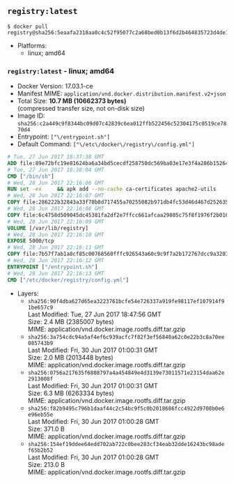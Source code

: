 ## `registry:latest`

```console
$ docker pull registry@sha256:5eaafa2318aa0c4c52f95077c2a68bed0b13f6d2b464835723d4de1484052299
```

-	Platforms:
	-	linux; amd64

### `registry:latest` - linux; amd64

-	Docker Version: 17.03.1-ce
-	Manifest MIME: `application/vnd.docker.distribution.manifest.v2+json`
-	Total Size: **10.7 MB (10662373 bytes)**  
	(compressed transfer size, not on-disk size)
-	Image ID: `sha256:c2a449c9f8344bc09d07c42839c6ea012ffb522456c52304175c0519ce7870d4`
-	Entrypoint: `["\/entrypoint.sh"]`
-	Default Command: `["\/etc\/docker\/registry\/config.yml"]`

```dockerfile
# Tue, 27 Jun 2017 18:37:38 GMT
ADD file:89e72bfc19e81624ba6a34bd5cecdf258750dc569ba03e17e3f4a286b1526461 in / 
# Tue, 27 Jun 2017 18:38:04 GMT
CMD ["/bin/sh"]
# Wed, 28 Jun 2017 22:16:06 GMT
RUN set -ex     && apk add --no-cache ca-certificates apache2-utils
# Wed, 28 Jun 2017 22:16:07 GMT
COPY file:286222b32843a33f78b8d717455a70255082b971db4fc53d46d467d2526359ab in /bin/registry 
# Wed, 28 Jun 2017 22:16:08 GMT
COPY file:6c4758d509045dc45381fa2df2e7ffcc661afcaa29805c75f8f1976f2b016db8 in /etc/docker/registry/config.yml 
# Wed, 28 Jun 2017 22:16:09 GMT
VOLUME [/var/lib/registry]
# Wed, 28 Jun 2017 22:16:10 GMT
EXPOSE 5000/tcp
# Wed, 28 Jun 2017 22:16:11 GMT
COPY file:7b57f7ab1a8cf85c00768560fffc926543a60c9c9f7a2b172767dcc9a3203394 in /entrypoint.sh 
# Wed, 28 Jun 2017 22:16:12 GMT
ENTRYPOINT ["/entrypoint.sh"]
# Wed, 28 Jun 2017 22:16:13 GMT
CMD ["/etc/docker/registry/config.yml"]
```

-	Layers:
	-	`sha256:90f4dba627d65ea3223761bcfe54e726337a919fe98117ef107914f91be657c9`  
		Last Modified: Tue, 27 Jun 2017 18:47:56 GMT  
		Size: 2.4 MB (2385007 bytes)  
		MIME: application/vnd.docker.image.rootfs.diff.tar.gzip
	-	`sha256:3a754cdc94a5af4ef6c939acfc7f82f3ef56840a62c0e22b3c8a70ee085743b9`  
		Last Modified: Fri, 30 Jun 2017 01:00:31 GMT  
		Size: 2.0 MB (2013448 bytes)  
		MIME: application/vnd.docker.image.rootfs.diff.tar.gzip
	-	`sha256:0756a217635f6808797a4a454849e4d3139e73011571e23154daa62e2913008f`  
		Last Modified: Fri, 30 Jun 2017 01:00:31 GMT  
		Size: 6.3 MB (6263334 bytes)  
		MIME: application/vnd.docker.image.rootfs.diff.tar.gzip
	-	`sha256:f82b9495c796b1daaf44c2c54bc9f5c0b2018686fcc4922d9708b0e6e96eb55e`  
		Last Modified: Fri, 30 Jun 2017 01:00:28 GMT  
		Size: 371.0 B  
		MIME: application/vnd.docker.image.rootfs.diff.tar.gzip
	-	`sha256:154ef19ddee64edd702ab722c0bee283cf34eab32dde16243bc98adef65b2b52`  
		Last Modified: Fri, 30 Jun 2017 01:00:28 GMT  
		Size: 213.0 B  
		MIME: application/vnd.docker.image.rootfs.diff.tar.gzip
